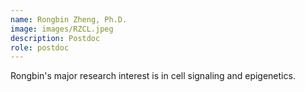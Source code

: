 ```yaml
---
name: Rongbin Zheng, Ph.D.
image: images/RZCL.jpeg
description: Postdoc
role: postdoc
---
```

Rongbin's major research interest is in cell signaling and epigenetics.

